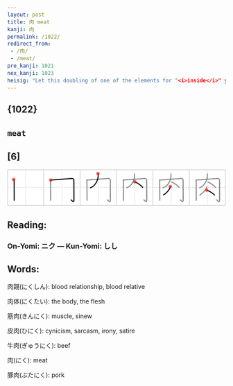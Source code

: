 ```yaml
---
layout: post
title: 肉 meat
kanji: 肉
permalink: /1022/
redirect_from:
 - /肉/
 - /meat/
pre_kanji: 1021
nex_kanji: 1023
heisig: "Let this doubling of one of the elements for "<i>inside</i>" yield the sense of "<i>insides</i>" to approach the key word, <b>meat</b>. The abbreviated form of this character gave us the primitive meaning of <i>flesh</i> or <i>part of the body</i> for the kanji 月."
---
```


## {1022}

## `meat`

## [6]

<div class="stroke"><img src="../images/E88289.png" /></div>

## Reading:

### On-Yomi: ニク &mdash; Kun-Yomi: しし

## Words:

肉親(にくしん): blood relationship, blood relative

肉体(にくたい): the body, the flesh

筋肉(きんにく): muscle, sinew

皮肉(ひにく): cynicism, sarcasm, irony, satire

牛肉(ぎゅうにく): beef

肉(にく): meat

豚肉(ぶたにく): pork
